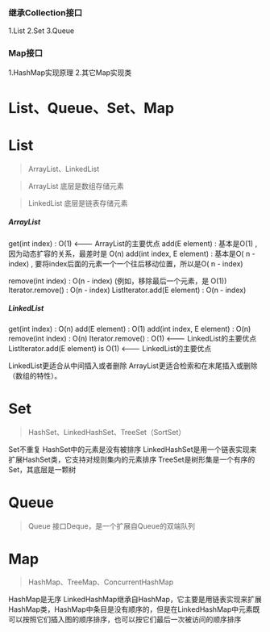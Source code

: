 ### 继承Collection接口
1.List
2.Set
3.Queue

### Map接口
1.HashMap实现原理
2.其它Map实现类

# List、Queue、Set、Map

# List
> ArrayList、LinkedList

> ArrayList 底层是数组存储元素  

> LinkedList 底层是链表存储元素  

##### ArrayList
get(int index) : O(1) <---  ArrayList<E>的主要优点
add(E element) : 基本是O(1) , 因为动态扩容的关系，最差时是 O(n) 
add(int index, E element) : 基本是O( n - index) , 要将index后面的元素一个一个往后移动位置，所以是O( n - index)

remove(int index) : O(n - index) (例如，移除最后一个元素，是 O(1))
Iterator.remove() : O(n - index)
ListIterator.add(E element) : O(n - index)


##### LinkedList
get(int index) : O(n)
add(E element) : O(1)
add(int index, E element) : O(n)
remove(int index) : O(n)
Iterator.remove() : O(1) <--- LinkedList<E>的主要优点
ListIterator.add(E element) is O(1) <---  LinkedList<E>的主要优点

LinkedList更适合从中间插入或者删除
ArrayList更适合检索和在末尾插入或删除（数组的特性）。




# Set
> HashSet、LinkedHashSet、TreeSet（SortSet）

Set不重复
HashSet中的元素是没有被排序
LinkedHashSet是用一个链表实现来扩展HashSet类，它支持对规则集内的元素排序
TreeSet是树形集是一个有序的Set，其底层是一颗树

# Queue
> Queue
接口Deque，是一个扩展自Queue的双端队列

# Map
> HashMap、TreeMap、ConcurrentHashMap

HashMap是无序
LinkedHashMap继承自HashMap，它主要是用链表实现来扩展HashMap类，HashMap中条目是没有顺序的，但是在LinkedHashMap中元素既可以按照它们插入图的顺序排序，也可以按它们最后一次被访问的顺序排序


